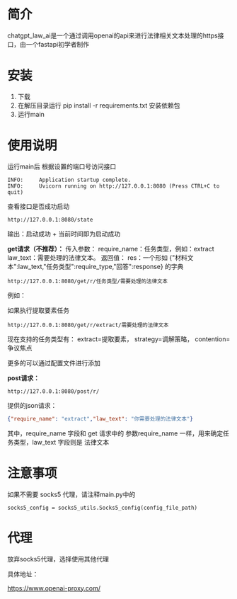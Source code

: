 # 简介
chatgpt_law_ai是一个通过调用openai的api来进行法律相关文本处理的https接口，由一个fastapi初学者制作

# 安装
1. 下载
2. 在解压目录运行 pip install -r requirements.txt 安装依赖包
3. 运行main

# 使用说明
运行main后
根据设置的端口号访问接口
```
INFO:     Application startup complete.
INFO:     Uvicorn running on http://127.0.0.1:8080 (Press CTRL+C to quit)
```
查看接口是否成功启动
```
http://127.0.0.1:8080/state
```
输出：启动成功 + 当前时间即为启动成功


**get请求（不推荐）：**
传入参数：
require_name：任务类型，例如：extract
law_text：需要处理的法律文本。
返回值：
res：一个形如 {"材料文本":law_text,"任务类型":require_type,"回答":response} 的字典
```
http://127.0.0.1:8080/get/r/任务类型/需要处理的法律文本
```
例如：

如果执行提取要素任务
```
http://127.0.0.1:8080/get/r/extract/需要处理的法律文本
```

现在支持的任务类型有：
extract=提取要素，
strategy=调解策略，
contention=争议焦点

更多的可以通过配置文件进行添加

**post请求：**
```
http://127.0.0.1:8080/post/r/
```

提供的json请求：

```json
{"require_name": "extract","law_text": "你需要处理的法律文本"}
```
其中，require_name 字段和 get 请求中的 参数require_name 一样，用来确定任务类型，law_text 字段则是 法律文本


# 注意事项

如果不需要 socks5 代理，请注释main.py中的

`socks5_config = socks5_utils.Socks5_config(config_file_path)`

# 代理

放弃socks5代理，选择使用其他代理

具体地址：

https://www.openai-proxy.com/